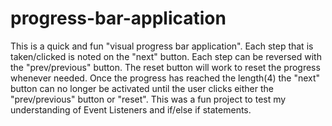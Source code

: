 # progress-bar-application
This is a quick and fun "visual progress bar application". Each step that is taken/clicked is noted on the "next" button. Each step can be reversed with the "prev/previous" button. The reset button will work to reset the progress whenever needed. Once the progress has reached the length(4) the "next" button can no longer be activated until the user clicks either the "prev/previous" button or "reset". This was a fun project to test my understanding of Event Listeners and if/else if statements.

